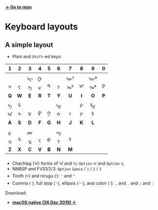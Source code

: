 [**→ Go to repo**](https://github.com/lianghai/mongolian/tree/master/keyboard-layouts)

# Keyboard layouts

## A simple layout

- Plain and `Shift`-ed keys:

| 1 | 2 | 3 | 4 | 5 | 6 | 7 | 8 | 9 | 0 |
| :---: | :---: | :---: | :---: | :---: | :---: | :---: | :---: | :---: | :---: |
| <br/>ᠴ | <br/>ᠸ | ᠧ<br/>ᠡ | ᠿ<br/>ᠷ | <br/>ᠲ | <br/>ᠶ | ᠦ⁷<br/>ᠤ⁵ | <br/>ᠢ | ᠥ⁶<br/>ᠣ⁴ | <br/>ᠫ᠊ |
| **Q** | **W** | **E** | **R** | **T** | **Y** | **U** | **I** | **O** | **P** |
| ᠡ<br/>ᠠ | ᠱ<br/>ᠰ | <br/>ᠳ | <br/>ᠹ᠊ | <br/>ᠭ | ᠾ<br/>ᠬ | <br/>ᠵ | ᠺ᠊<br/>ᠻ᠊ | ᡀ<br/>ᠯ |
| **A** | **S** | **D** | **F** | **G** | **H** | **J** | **K** | **L** |
| ᡁ<br/>ᠽ | <br/>ᠱ | ᡂ<br/>ᠼ | <br/>ᠸ | <br/>ᠪ᠊ | ᠊ᠩ<br/>ᠨ | <br/>ᠮ |
| **Z** | **X** | **C** | **V** | **B** | **N** | **M** |

- Chachlag (᠎ᠠ) forms of ᠠ and ᠡ: `Option` `ᠠ` and `Option` `ᠡ`
- NNBSP and FVS1/2/3: `Option` `Space` / `1` / `2` / `3`
- Tooth (᠇) and nirugu (᠊): `'` and `"`
- Comma (᠂), full stop (᠃), ellipsis (᠁), and colon (᠄): `,` and `.` and `;` and `:`

Download:

- [**macOS native (26 Dec 2019) ↓**](./releases/lianghai-mongolian-keyboard-layouts-macos-native-20191226.zip)
